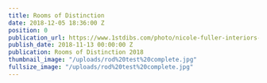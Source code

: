 ```yaml
---
title: Rooms of Distinction
date: 2018-12-05 18:36:00 Z
position: 0
publication_url: https://www.1stdibs.com/photo/nicole-fuller-interiors-transitional-living-room/3441012/
publish_date: 2018-11-13 00:00:00 Z
publication: Rooms of Distinction 2018
thumbnail_image: "/uploads/rod%20test%20complete.jpg"
fullsize_image: "/uploads/rod%20test%20complete.jpg"
---
```


